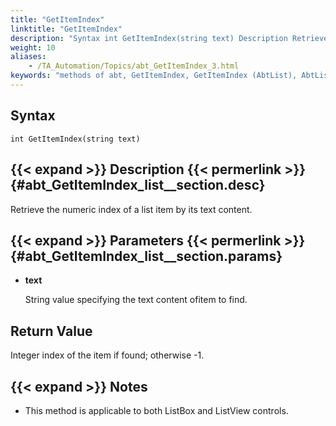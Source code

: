 ```yaml
--- 
title: "GetItemIndex"
linktitle: "GetItemIndex"
description: "Syntax int GetItemIndex(string text) Description Retrieve the numeric index of a list item by its text content. Parameters text String value specifying the text content of item to find. Return Value ..."
weight: 10
aliases: 
    - /TA_Automation/Topics/abt_GetItemIndex_3.html
keywords: "methods of abt, GetItemIndex, GetItemIndex (AbtList), AbtList, getitemindex, abtlist getindexitem, index of item in list, index of item with specified value in list"
---
```


## Syntax

`int GetItemIndex(string text)`

## {{< expand >}} Description {{< permerlink >}} {#abt_GetItemIndex_list__section.desc} 

Retrieve the numeric index of a list item by its text content.

## {{< expand >}} Parameters {{< permerlink >}} {#abt_GetItemIndex_list__section.params} 

-   **text**

    String value specifying the text content ofitem to find.


## Return Value

Integer index of the item if found; otherwise -1.

## {{< expand >}} Notes

-   This method is applicable to both ListBox and ListView controls.




